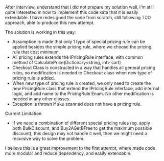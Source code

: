 After interview, understand that I did not prepare my solution well, I'm still quite interested in how to implement this code kata that it is easily extendable.
I have redesigned the code from scratch, still following TDD approach, able to produce this new attempt.

The solution is working in this way:
* Assumption is made that only 1 type of special pricing rule can be applied besides the simple pricing rule, where we choose the pricing rule that cost minimum.
* All pricing rules extends the IPricingRule interface, with common method of CalculatePrice(Dictionary<string, int> cart)
* Checkout Class is constructed in a way that handles all general pricing rules, no modification is needed to Checkout class when new type of pricing rule is added.
* When new type of pricing rule is created, we only need to create the new PricingRule class that extend the IPricingRule interface, add internal logic, and add name to the PricingRule Enum. No other modification is needed in any other classes.
* Exception is thrown if sku scanned does not have a pricing rule.

Current Limitation:
* If we need a combination of different special pricing rules (eg. apply both BulkDiscount, and Buy2AGetBFree to get the maximum possible discount), this design may not handle it well, then we might need a recursive way to solve the problem.

I believe this is a great improvement to the first attempt, where made code more modular and reduce dependency, and easily extendable.
